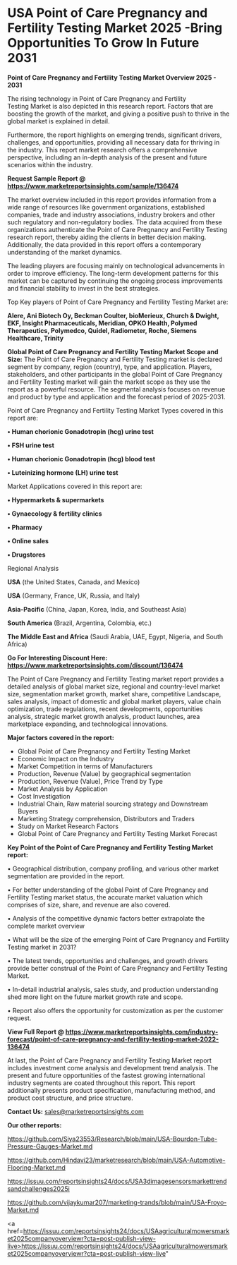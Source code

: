 # USA Point of Care Pregnancy and Fertility Testing Market 2025 -Bring Opportunities To Grow In Future 2031

<Strong> Point of Care Pregnancy and Fertility Testing Market Overview 2025 - 2031</strong>

The rising technology in Point of Care Pregnancy and Fertility Testing Market is also depicted in this research report. Factors that are boosting the growth of the market, and giving a positive push to thrive in the global market is explained in detail.

Furthermore, the report highlights on emerging trends, significant drivers, challenges, and opportunities, providing all necessary data for thriving in the industry. This report market research offers a comprehensive perspective, including an in-depth analysis of the present and future scenarios within the industry.

<strong>Request Sample Report @ <a href=https://www.marketreportsinsights.com/sample/136474>https://www.marketreportsinsights.com/sample/136474</a></strong>

The market overview included in this report provides information from a wide range of resources like government organizations, established companies, trade and industry associations, industry brokers and other such regulatory and non-regulatory bodies. The data acquired from these organizations authenticate the Point of Care Pregnancy and Fertility Testing research report, thereby aiding the clients in better decision making. Additionally, the data provided in this report offers a contemporary understanding of the market dynamics.

The leading players are focusing mainly on technological advancements in order to improve efficiency. The long-term development patterns for this market can be captured by continuing the ongoing process improvements and financial stability to invest in the best strategies.

Top Key players of Point of Care Pregnancy and Fertility Testing Market are:

<strong>Alere, Ani Biotech Oy, Beckman Coulter, bioMerieux, Church & Dwight, EKF, Insight Pharmaceuticals, Meridian, OPKO Health, Polymed Therapeutics, Polymedco, Quidel, Radiometer, Roche, Siemens Healthcare, Trinity</strong>

<strong><b>Global Point of Care Pregnancy and Fertility Testing Market Scope and Size:</b></strong>
The Point of Care Pregnancy and Fertility Testing market is declared segment by company, region (country), type, and application. Players, stakeholders, and other participants in the global Point of Care Pregnancy and Fertility Testing market will gain the market scope as they use the report as a powerful resource. The segmental analysis focuses on revenue and product by type and application and the forecast period of 2025-2031.

Point of Care Pregnancy and Fertility Testing Market Types covered in this report are:

<strong>• Human chorionic Gonadotropin (hcg) urine test

• FSH urine test

• Human chorionic Gonadotropin (hcg) blood test

• Luteinizing hormone (LH) urine test</strong>

Market Applications covered in this report are:

<strong>• Hypermarkets & supermarkets

• Gynaecology & fertility clinics

• Pharmacy

• Online sales

• Drugstores</strong> 

Regional Analysis

<strong>USA</strong> (the United States, Canada, and Mexico)

<strong>USA</strong> (Germany, France, UK, Russia, and Italy)

<strong>Asia-Pacific</strong> (China, Japan, Korea, India, and Southeast Asia)

<strong>South America</strong> (Brazil, Argentina, Colombia, etc.)

<strong>The Middle East and Africa</strong> (Saudi Arabia, UAE, Egypt, Nigeria, and South Africa)

<strong>Go For Interesting Discount Here: <a href=https://www.marketreportsinsights.com/discount/136474>https://www.marketreportsinsights.com/discount/136474</a></strong>

The Point of Care Pregnancy and Fertility Testing market report provides a detailed analysis of global market size, regional and country-level market size, segmentation market growth, market share, competitive Landscape, sales analysis, impact of domestic and global market players, value chain optimization, trade regulations, recent developments, opportunities analysis, strategic market growth analysis, product launches, area marketplace expanding, and technological innovations.

<strong><b>Major factors covered in the report:</b></strong>
<ul>
  <li>Global Point of Care Pregnancy and Fertility Testing Market </li>
  <li>Economic Impact on the Industry</li>
  <li>Market Competition in terms of Manufacturers</li>
  <li>Production, Revenue (Value) by geographical segmentation</li>
  <li>Production, Revenue (Value), Price Trend by Type</li>
  <li>Market Analysis by Application</li>
  <li>Cost Investigation</li>
  <li>Industrial Chain, Raw material sourcing strategy and Downstream Buyers</li>
  <li>Marketing Strategy comprehension, Distributors and Traders</li>
  <li>Study on Market Research Factors</li>
  <li>Global Point of Care Pregnancy and Fertility Testing Market Forecast</li>
</ul>

<strong><b>Key Point of the Point of Care Pregnancy and Fertility Testing Market report:</b></strong>

• Geographical distribution, company profiling, and various other market segmentation are provided in the report.

• For better understanding of the global Point of Care Pregnancy and Fertility Testing market status, the accurate market valuation which comprises of size, share, and revenue are also covered.

• Analysis of the competitive dynamic factors better extrapolate the complete market overview

• What will be the size of the emerging Point of Care Pregnancy and Fertility Testing market in 2031?

• The latest trends, opportunities and challenges, and growth drivers provide better construal of the Point of Care Pregnancy and Fertility Testing Market.

• In-detail industrial analysis, sales study, and production understanding shed more light on the future market growth rate and scope.

• Report also offers the opportunity for customization as per the customer request.

<strong><b>View Full Report @ <a href=https://www.marketreportsinsights.com/industry-forecast/point-of-care-pregnancy-and-fertility-testing-market-2022-136474>https://www.marketreportsinsights.com/industry-forecast/point-of-care-pregnancy-and-fertility-testing-market-2022-136474</a></b></strong>


At last, the Point of Care Pregnancy and Fertility Testing Market report includes investment come analysis and development trend analysis. The present and future opportunities of the fastest growing international industry segments are coated throughout this report. This report additionally presents product specification, manufacturing method, and product cost structure, and price structure.

<strong>Contact Us:</strong>
sales@marketreportsinsights.com

<strong>Our other reports:</strong>

<a href=https://github.com/Siya23553/Research/blob/main/USA-Bourdon-Tube-Pressure-Gauges-Market.md>https://github.com/Siya23553/Research/blob/main/USA-Bourdon-Tube-Pressure-Gauges-Market.md</a>

<a href=https://github.com/Hindavi23/marketresearch/blob/main/USA-Automotive-Flooring-Market.md>https://github.com/Hindavi23/marketresearch/blob/main/USA-Automotive-Flooring-Market.md</a>

<a href=https://issuu.com/reportsinsights24/docs/USA3dimagesensorsmarkettrendsandchallenges2025i>https://issuu.com/reportsinsights24/docs/USA3dimagesensorsmarkettrendsandchallenges2025i</a>

<a href=https://github.com/vijaykumar207/marketing-trands/blob/main/USA-Froyo-Market.md>https://github.com/vijaykumar207/marketing-trands/blob/main/USA-Froyo-Market.md</a>

<a href=https://issuu.com/reportsinsights24/docs/USAagriculturalmowersmarket2025companyoverviewr?cta=post-publish-view-live>https://issuu.com/reportsinsights24/docs/USAagriculturalmowersmarket2025companyoverviewr?cta=post-publish-view-live</a>"
